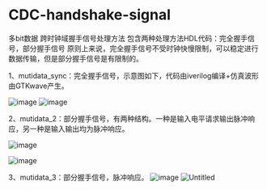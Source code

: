 # CDC-handshake-signal
多bit数据 跨时钟域握手信号处理方法
包含两种处理方法HDL代码：完全握手信号，部分握手信号
原则上来说，完全握手信号不受时钟快慢限制，可以稳定进行数据传输，但是部分握手信号是有限制的。

1、mutidata_sync：完全握手信号，示意图如下，代码由iverilog编译+仿真波形由GTKwave产生。

![image](https://user-images.githubusercontent.com/72872077/193496567-263ce0ec-cd8e-4297-b80d-e8b27692bcde.png)   ![image](https://user-images.githubusercontent.com/72872077/193497076-f0a7018e-113b-4025-8032-8683db9de1d9.png)


2、mutidata_2：部分握手信号，有两种结构。一种是输入电平请求输出脉冲响应，另一种是输入输出均为脉冲响应。


![image](https://user-images.githubusercontent.com/72872077/193595429-722044ae-78fa-4ad7-b081-5cae7d62b380.png) 

![image](https://user-images.githubusercontent.com/72872077/193595617-39125ba1-2f9d-4682-a7b1-8b5629f8e2a3.png)

3、mutidata_3：部分握手信号，脉冲响应。
![image](https://user-images.githubusercontent.com/72872077/194084639-f82e607d-d023-4de5-86a1-54ebc52351c1.png)
![Untitled](https://s3-us-west-2.amazonaws.com/secure.notion-static.com/88919488-e3ae-4e68-937a-06d2e91d908e/Untitled.png)
